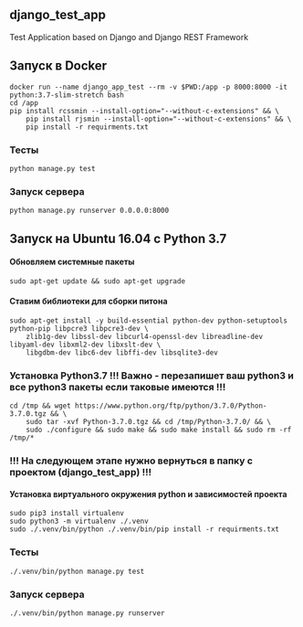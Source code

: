 ## django_test_app
Test Application based on Django and Django REST Framework


## Запуск в Docker
```
docker run --name django_app_test --rm -v $PWD:/app -p 8000:8000 -it python:3.7-slim-stretch bash
cd /app
pip install rcssmin --install-option="--without-c-extensions" && \
    pip install rjsmin --install-option="--without-c-extensions" && \
    pip install -r requirments.txt
```

### Тесты
`python manage.py test`

### Запуск сервера
`python manage.py runserver 0.0.0.0:8000`


## Запуск на Ubuntu 16.04 с Python 3.7

#### Обновляем системные пакеты
`sudo apt-get update && sudo apt-get upgrade`

#### Ставим библиотеки для сборки питона
```
sudo apt-get install -y build-essential python-dev python-setuptools python-pip libpcre3 libpcre3-dev \
    zlib1g-dev libssl-dev libcurl4-openssl-dev libreadline-dev libyaml-dev libxml2-dev libxslt-dev \
    libgdbm-dev libc6-dev libffi-dev libsqlite3-dev
```

### Установка Python3.7 !!! Важно - перезапишет ваш python3 и все python3 пакеты если таковые имеются !!!
```
cd /tmp && wget https://www.python.org/ftp/python/3.7.0/Python-3.7.0.tgz && \
    sudo tar -xvf Python-3.7.0.tgz && cd /tmp/Python-3.7.0/ && \
    sudo ./configure && sudo make && sudo make install && sudo rm -rf /tmp/*
```

### !!! На следующем этапе нужно вернуться в папку с проектом (django_test_app) !!!
#### Установка виртуального окружения python и зависимостей проекта
```
sudo pip3 install virtualenv
sudo python3 -m virtualenv ./.venv
sudo ./.venv/bin/python ./.venv/bin/pip install -r requirments.txt
```

### Тесты
`./.venv/bin/python manage.py test`

### Запуск сервера
`./.venv/bin/python manage.py runserver`
